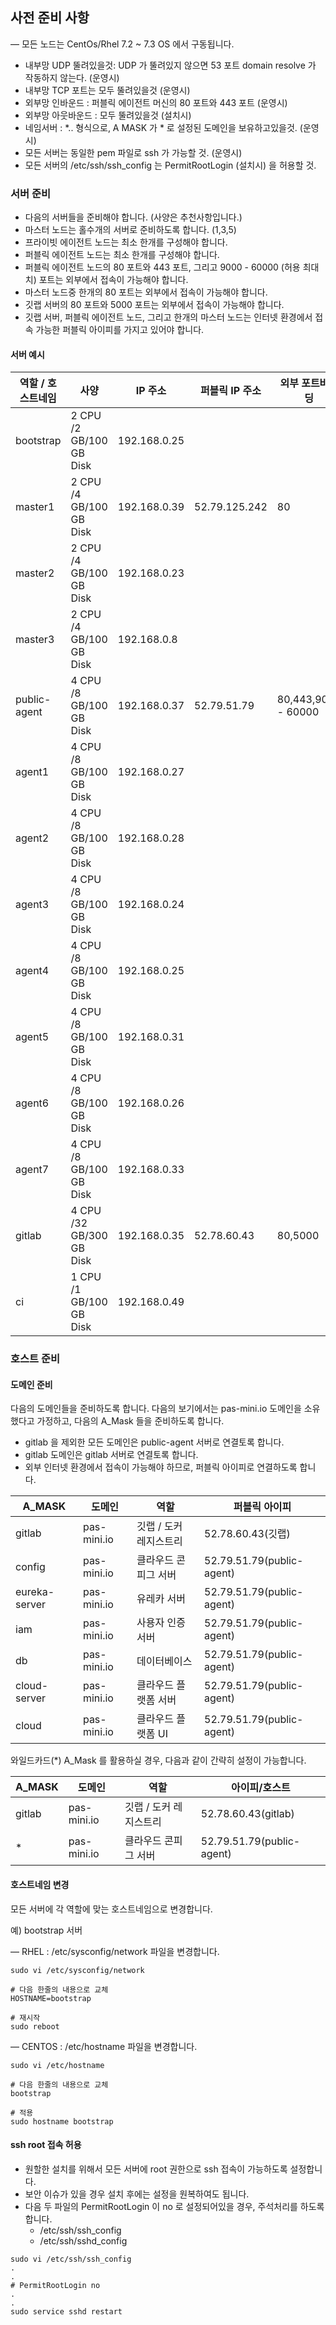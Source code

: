 ## 사전 준비 사항

 — 모든 노드는 CentOs/Rhel 7.2 ~ 7.3 OS 에서 구동됩니다.  
 - 내부망 UDP 뚤려있을것: UDP 가 뚤려있지 않으면 53 포트 domain resolve 가 작동하지 않는다. (운영시)
 - 내부망 TCP 포트는 모두 뚤려있을것 (운영시)
 - 외부망 인바운드 :  퍼블릭 에이전트 머신의 80 포트와 443 포트 (운영시)
 - 외부망 아웃바운드 : 모두 뚤려있을것 (설치시)
 - 네임서버 :  *.<server>.<domain>  형식으로, A MASK 가  *  로 설정된 도메인을 보유하고있을것. (운영시)
 - 모든 서버는 동일한 pem 파일로 ssh 가 가능할 것. (운영시)
 - 모든 서버의 /etc/ssh/ssh_config 는 PermitRootLogin (설치시) 을 허용할 것.
 
### 서버 준비

- 다음의 서버들을 준비해야 합니다. (사양은 추천사항입니다.)
- 마스터 노드는 홀수개의 서버로 준비하도록 합니다. (1,3,5)
- 프라이빗 에이전트 노드는 최소 한개를 구성해야 합니다.
- 퍼블릭 에이전트 노드는 최소 한개를 구성해야 합니다.
- 퍼블릭 에이전트 노드의 80 포트와 443 포트, 그리고 9000 - 60000 (허용 최대치) 포트는 외부에서 접속이 가능해야 합니다.
- 마스터 노드중 한개의 80 포트는 외부에서 접속이 가능해야 합니다.
- 깃랩 서버의 80 포트와 5000 포트는 외부에서 접속이 가능해야 합니다.
- 깃랩 서버, 퍼블릭 에이전트 노드, 그리고 한개의 마스터 노드는 인터넷 환경에서 접속 가능한 퍼블릭 아이피를 가지고 있어야 합니다.

#### 서버 예시

| 역할 / 호스트네임 | 사양                     | IP 주소      | 퍼블릭 IP 주소 | 외부 포트바인딩     |
|-------------------|--------------------------|--------------|----------------|---------------------|
| bootstrap         | 2 CPU /2 GB/100 GB Disk  | 192.168.0.25 |                |                     |
| master1           | 2 CPU /4 GB/100 GB Disk  | 192.168.0.39 | 52.79.125.242  | 80                  |
| master2           | 2 CPU /4 GB/100 GB Disk  | 192.168.0.23 |                |                     |
| master3           | 2 CPU /4 GB/100 GB Disk  | 192.168.0.8  |                |                     |
| public-agent      | 4 CPU /8 GB/100 GB Disk  | 192.168.0.37 | 52.79.51.79    | 80,443,9000 - 60000 |
| agent1            | 4 CPU /8 GB/100 GB Disk  | 192.168.0.27 |                |                     |
| agent2            | 4 CPU /8 GB/100 GB Disk  | 192.168.0.28 |                |                     |
| agent3            | 4 CPU /8 GB/100 GB Disk  | 192.168.0.24 |                |                     |
| agent4            | 4 CPU /8 GB/100 GB Disk  | 192.168.0.25 |                |                     |
| agent5            | 4 CPU /8 GB/100 GB Disk  | 192.168.0.31 |                |                     |
| agent6            | 4 CPU /8 GB/100 GB Disk  | 192.168.0.26 |                |                     |
| agent7            | 4 CPU /8 GB/100 GB Disk  | 192.168.0.33 |                |                     |
| gitlab            | 4 CPU /32 GB/300 GB Disk | 192.168.0.35 | 52.78.60.43    | 80,5000             |
| ci                | 1 CPU /1 GB/100 GB Disk  | 192.168.0.49 |                |                     |

### 호스트 준비


#### 도메인 준비

다음의 도메인들을 준비하도록 합니다. 다음의 보기에서는 pas-mini.io 도메인을 소유했다고 가정하고, 다음의 A_Mask 들을 준비하도록 합니다.

 - gitlab 을 제외한 모든 도메인은 public-agent 서버로 연결토록 합니다.
 - gitlab 도메인은 gitlab 서버로 연결토록 합니다.
 - 외부 인터넷 환경에서 접속이 가능해야 하므로, 퍼블릭 아이피로 연결하도록 합니다.

| A_MASK        | 도메인      | 역할                   | 퍼블릭 아이피              |
|---------------|-------------|------------------------|----------------------------|
| gitlab        | pas-mini.io | 깃랩 / 도커 레지스트리 | 52.78.60.43(깃랩)       |
| config        | pas-mini.io | 클라우드 콘피그 서버   | 52.79.51.79(public-agent) |
| eureka-server | pas-mini.io | 유레카 서버            | 52.79.51.79(public-agent) |
| iam       | pas-mini.io | 사용자 인증 서버       | 52.79.51.79(public-agent) |
| db       | pas-mini.io | 데이터베이스   | 52.79.51.79(public-agent) |
| cloud-server  | pas-mini.io | 클라우드 플랫폼 서버   | 52.79.51.79(public-agent) |
| cloud         | pas-mini.io | 클라우드 플랫폼 UI     | 52.79.51.79(public-agent) |

와일드카드(*) A_Mask 를 활용하실 경우, 다음과 같이 간략히 설정이 가능합니다.

| A_MASK        | 도메인      | 역할                   | 아이피/호스트              |
|---------------|-------------|------------------------|----------------------------|
| gitlab        | pas-mini.io | 깃랩 / 도커 레지스트리 | 52.78.60.43(gitlab)       |
| *        | pas-mini.io | 클라우드 콘피그 서버   | 52.79.51.79(public-agent) |


#### 호스트네임 변경

모든 서버에 각 역할에 맞는 호스트네임으로 변경합니다. 

예) bootstrap 서버

— RHEL : /etc/sysconfig/network 파일을 변경합니다.

```
sudo vi /etc/sysconfig/network

# 다음 한줄의 내용으로 교체
HOSTNAME=bootstrap

# 재시작
sudo reboot
```

— CENTOS : /etc/hostname 파일을 변경합니다.

```
sudo vi /etc/hostname

# 다음 한줄의 내용으로 교체
bootstrap

# 적용
sudo hostname bootstrap
```

#### ssh root 접속 허용

 - 원할한 설치를 위해서 모든 서버에 root 권한으로 ssh 접속이 가능하도록 설정합니다.
 - 보안 이슈가 있을 경우 설치 후에는 설정을 원복하여도 됩니다.
 - 다음 두 파일의 PermitRootLogin 이 no 로 설정되어있을 경우, 주석처리를 하도록 합니다.
   - /etc/ssh/ssh_config
   - /etc/ssh/sshd_config
   
```
sudo vi /etc/ssh/ssh_config
.
.
# PermitRootLogin no
.
.
sudo service sshd restart
```
